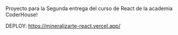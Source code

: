 Proyecto para la Segunda entrega del curso de React de la academia CoderHouse!


DEPLOY: https://mineralizarte-react.vercel.app/
